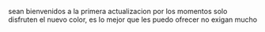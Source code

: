 sean bienvenidos a la primera actualizacion
por los momentos solo disfruten el nuevo color, es lo mejor que les puedo ofrecer
no exigan mucho
